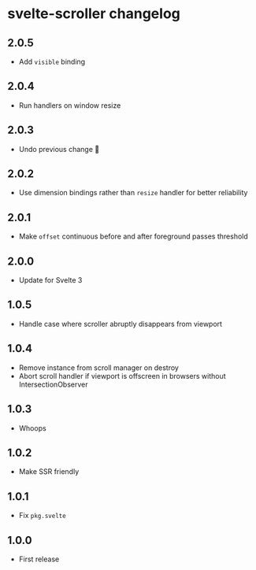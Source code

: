 # svelte-scroller changelog

## 2.0.5

* Add `visible` binding

## 2.0.4

* Run handlers on window resize

## 2.0.3

* Undo previous change 😬

## 2.0.2

* Use dimension bindings rather than `resize` handler for better reliability

## 2.0.1

* Make `offset` continuous before and after foreground passes threshold

## 2.0.0

* Update for Svelte 3

## 1.0.5

* Handle case where scroller abruptly disappears from viewport

## 1.0.4

* Remove instance from scroll manager on destroy
* Abort scroll handler if viewport is offscreen in browsers without IntersectionObserver

## 1.0.3

* Whoops

## 1.0.2

* Make SSR friendly

## 1.0.1

* Fix `pkg.svelte`

## 1.0.0

* First release